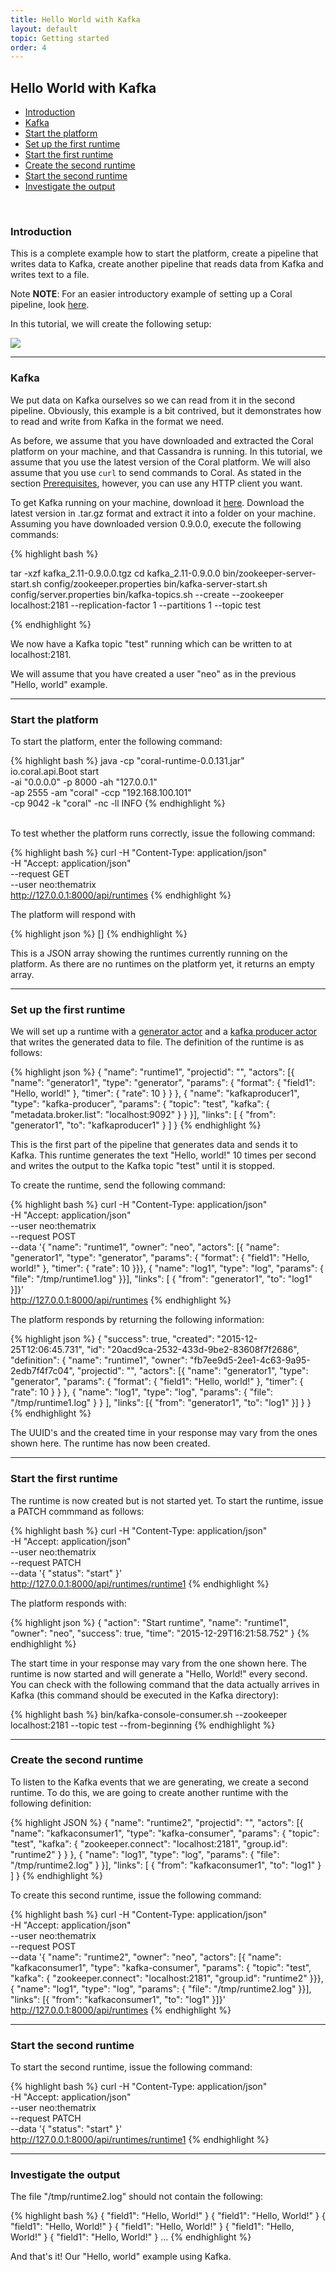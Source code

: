 ```yaml
---
title: Hello World with Kafka
layout: default
topic: Getting started
order: 4
---
```

<!--
   Licensed to the Apache Software Foundation (ASF) under one or more
   contributor license agreements.  See the NOTICE file distributed with
   this work for additional information regarding copyright ownership.
   The ASF licenses this file to You under the Apache License, Version 2.0
   (the "License"); you may not use this file except in compliance with
   the License.  You may obtain a copy of the License at

       http://www.apache.org/licenses/LICENSE-2.0

   Unless required by applicable law or agreed to in writing, software
   distributed under the License is distributed on an "AS IS" BASIS,
   WITHOUT WARRANTIES OR CONDITIONS OF ANY KIND, either express or implied.
   See the License for the specific language governing permissions and
   limitations under the License.
-->

## Hello World with Kafka

  - [Introduction](#introduction)
  - [Kafka](#kafka)
  - [Start the platform](#startplatform)
  - [Set up the first runtime](#setupfirstruntime)
  - [Start the first runtime](#startfirstruntime)
  - [Create the second runtime](#setupsecondruntime)
  - [Start the second runtime](#startsecondruntime)
  - [Investigate the output](#investigateoutput)
  
<br>

### <a name="introduction"></a>Introduction

This is a complete example how to start the platform, create a pipeline that writes data to Kafka, create another pipeline that reads data from Kafka and writes text to a file. 

<div class="alert alert-warning" role="alert">
  <span class="glyphicon glyphicon-exclamation-sign" aria-hidden="true"></span>
  <span class="sr-only">Note</span>
  <strong>NOTE</strong>: For an easier introductory example of setting up a Coral pipeline, look <a href="GettingStarted-HelloWorld.html">here</a>.
</div>

In this tutorial, we will create the following setup:

<img src="img/tutorial-kafka.png">
<br>

--------------------------

### <a name="kafka"></a>Kafka

We put data on Kafka ourselves so we can read from it in the second pipeline. Obviously, this example is a bit contrived, but it demonstrates how to read and write from Kafka in the format we need.

As before, we assume that you have downloaded and extracted the Coral platform on your machine, and that Cassandra is running. In this tutorial, we assume that you use the latest version of the Coral platform. We will also assume that you use `curl` to send commands to Coral. As stated in the section [Prerequisites](GettingStarted-Prerequisites.html), however, you can use any HTTP client you want.

To get Kafka running on your machine, download it [here](http://kafka.apache.org/downloads.html). 
Download the latest version in .tar.gz format and extract it into a folder on your machine. 
Assuming you have downloaded version 0.9.0.0, execute the following commands:

{% highlight bash %}

tar -xzf kafka_2.11-0.9.0.0.tgz
cd kafka_2.11-0.9.0.0
bin/zookeeper-server-start.sh config/zookeeper.properties
bin/kafka-server-start.sh config/server.properties
bin/kafka-topics.sh --create --zookeeper localhost:2181 --replication-factor 1 --partitions 1 --topic test

{% endhighlight %}

We now have a Kafka topic "test" running which can be written to at localhost:2181.

We will assume that you have created a user "neo" as in the previous "Hello, world" example.

--------------------------

### <a name="startplatform"></a>Start the platform

To start the platform, enter the following command:

{% highlight bash %}
java -cp "coral-runtime-0.0.131.jar" \
    io.coral.api.Boot start \
    -ai "0.0.0.0" -p 8000 -ah "127.0.0.1" \
    -ap 2555 -am "coral" -ccp "192.168.100.101" \
    -cp 9042 -k "coral" -nc -ll INFO
{% endhighlight %}

<br>
To test whether the platform runs correctly, issue the following command: 

{% highlight bash %}
curl -H "Content-Type: application/json" \
    -H "Accept: application/json" \
    --request GET \
    --user neo:thematrix \
    http://127.0.0.1:8000/api/runtimes
{% endhighlight %}

The platform will respond with

{% highlight json %}
[]
{% endhighlight %}

This is a JSON array showing the runtimes currently running on the platform. As there are no runtimes on the platform yet, it returns an empty array.

--------------------------

### <a name="setupfirstruntime"></a>Set up the first runtime

We will set up a runtime with a [generator actor](Actors-GeneratorActor.html) and a [kafka producer actor](Actors-KafkaProducerActor.html) that writes the generated data to file. The definition of the runtime is as follows:

{% highlight json %}
{
  "name": "runtime1",
  "projectid": "",
    "actors": [{
      "name": "generator1",
      "type": "generator",
      "params": {
        "format": {
          "field1": "Hello, world!"
        }, "timer": {
          "rate": 10
        }
      }
    }, {
      "name": "kafkaproducer1",
      "type": "kafka-producer",
      "params": {
        "topic": "test",
        "kafka": {
          "metadata.broker.list": "localhost:9092"
        }
      }
    }], "links": [
      { "from": "generator1", "to": "kafkaproducer1" }
    ]
}
{% endhighlight %}

This is the first part of the pipeline that generates data and sends it to Kafka. This runtime generates the text "Hello, world!" 10 times per second and writes the output to the Kafka topic "test" until it is stopped.

To create the runtime, send the following command:

{% highlight bash %}
curl -H "Content-Type: application/json" \
    -H "Accept: application/json" \
    --user neo:thematrix \
    --request POST  \
    --data '{ "name": "runtime1", "owner": "neo", "actors": [{ "name": "generator1", "type": "generator", "params": { "format": { "field1": "Hello, world!" }, "timer": { "rate": 10 }}}, { "name": "log1", "type": "log", "params": { "file": "/tmp/runtime1.log" }}], "links": [ { "from": "generator1", "to": "log1" }]}' \
http://127.0.0.1:8000/api/runtimes
{% endhighlight %}

The platform responds by returning the following information: 

{% highlight json %}
{
  "success": true,
  "created": "2015-12-25T12:06:45.731",
  "id": "20acd9ca-2532-433d-9be2-83608f7f2686",
  "definition": {
    "name": "runtime1",
    "owner": "fb7ee9d5-2ee1-4c63-9a95-2edb7f4f7c04",
    "projectid": "",
    "actors": [{
      "name": "generator1",
      "type": "generator",
      "params": {
        "format": {
          "field1": "Hello, world!"
        }, "timer": {
          "rate": 10
        }
      }
    }, {
      "name": "log1",
      "type": "log",
        "params": {
          "file": "/tmp/runtime1.log"
        }
      }
    ], "links": [{
      "from": "generator1", "to": "log1"
    }]
  }
}
{% endhighlight %}

The UUID's and the created time in your response may vary from the ones shown here.
The runtime has now been created.

--------------------------

### <a name="startfirstruntime"></a>Start the first runtime

The runtime is now created but is not started yet. To start the runtime, issue a PATCH commmand as follows: 

{% highlight bash %}
curl -H "Content-Type: application/json" \
    -H "Accept: application/json" \
    --user neo:thematrix \
    --request PATCH \
    --data '{ "status": "start" }' \
    http://127.0.0.1:8000/api/runtimes/runtime1
{% endhighlight %}

The platform responds with: 

{% highlight json %}
{
    "action": "Start runtime",
    "name": "runtime1",
    "owner": "neo",
    "success": true,
    "time": "2015-12-29T16:21:58.752"
}
{% endhighlight %}

The start time in your response may vary from the one shown here. The runtime is now started and will generate a "Hello, World!" every second. You can check with the following command that the data actually arrives in Kafka (this command should be executed in the Kafka directory):

{% highlight bash %}
bin/kafka-console-consumer.sh --zookeeper localhost:2181 --topic test --from-beginning
{% endhighlight %}

--------------------------

### <a name="setupsecondruntime"></a>Create the second runtime

To listen to the Kafka events that we are generating, we create a second runtime.
To do this, we are going to create another runtime with the following definition:

{% highlight JSON %}
{
  "name": "runtime2",
  "projectid": "",
    "actors": [{
      "name": "kafkaconsumer1",
      "type": "kafka-consumer",
      "params": {
        "topic": "test",
        "kafka": {
          "zookeeper.connect": "localhost:2181",
          "group.id": "runtime2"
        }
      }
    }, {
      "name": "log1",
      "type": "log",
      "params": {
        "file": "/tmp/runtime2.log"
      }
    }], "links": [
      { "from": "kafkaconsumer1", "to": "log1" }
    ]
}
{% endhighlight %}

To create this second runtime, issue the following command:

{% highlight bash %}
curl -H "Content-Type: application/json" \
	-H "Accept: application/json" \
	--user neo:thematrix \
	--request POST \
	--data '{ "name": "runtime2", "owner": "neo", "actors": [{ "name": "kafkaconsumer1", "type": "kafka-consumer", "params": { "topic": "test", "kafka": { "zookeeper.connect": "localhost:2181", "group.id": "runtime2" }}}, { "name": "log1", "type": "log", "params": { "file": "/tmp/runtime2.log" }}], "links": [{ "from": "kafkaconsumer1", "to": "log1" }]}' \
http://127.0.0.1:8000/api/runtimes
{% endhighlight %}

--------------------------

### <a name="startsecondruntime"></a>Start the second runtime

To start the second runtime, issue the following command:

{% highlight bash %}
curl -H "Content-Type: application/json" \
    -H "Accept: application/json" \
    --user neo:thematrix \
    --request PATCH \
    --data '{ "status": "start" }' \
    http://127.0.0.1:8000/api/runtimes/runtime1
{% endhighlight %}

--------------------------

### <a name="investigateoutput"></a>Investigate the output

The file "/tmp/runtime2.log" should not contain the following:

{% highlight bash %}
{ "field1": "Hello, World!" }
{ "field1": "Hello, World!" }
{ "field1": "Hello, World!" }
{ "field1": "Hello, World!" }
{ "field1": "Hello, World!" }
{ "field1": "Hello, World!" }
...
{% endhighlight %}

And that's it! Our "Hello, world" example using Kafka.
